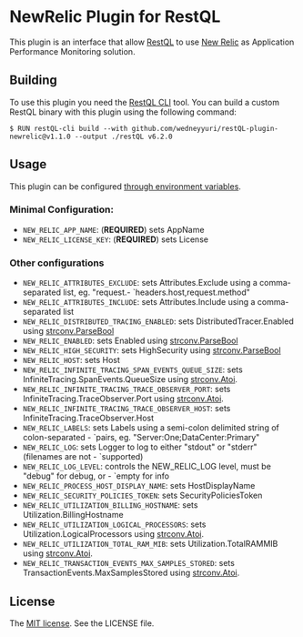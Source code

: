 # NewRelic Plugin for RestQL

This plugin is an interface that allow [RestQL](https://github.com/b2wdigital/restQL-golang) to use [New Relic](https://newrelic.com/) as Application Performance Monitoring solution.

## Building

To use this plugin you need the [RestQL CLI]() tool. You can build a custom RestQL binary with this plugin using the following command:

```shell
$ RUN restQL-cli build --with github.com/wedneyyuri/restQL-plugin-newrelic@v1.1.0 --output ./restQL v6.2.0
```

## Usage

This plugin can be configured [through environment variables](https://github.com/newrelic/go-agent/blob/198c033a21ef66200032d444e1be06b354175516/v3/newrelic/config_options.go#L54).

### Minimal Configuration:

- `NEW_RELIC_APP_NAME`: (**REQUIRED**) sets AppName
- `NEW_RELIC_LICENSE_KEY`: (**REQUIRED**) sets License

### Other configurations

- `NEW_RELIC_ATTRIBUTES_EXCLUDE`: sets Attributes.Exclude using a comma-separated list, eg. "request.- `headers.host,request.method"
- `NEW_RELIC_ATTRIBUTES_INCLUDE`: sets Attributes.Include using a comma-separated list
- `NEW_RELIC_DISTRIBUTED_TRACING_ENABLED`: sets DistributedTracer.Enabled using [strconv.ParseBool](https://golang.org/pkg/strconv/#ParseBool)
- `NEW_RELIC_ENABLED`: sets Enabled using [strconv.ParseBool](https://golang.org/pkg/strconv/#ParseBool)
- `NEW_RELIC_HIGH_SECURITY`: sets HighSecurity using [strconv.ParseBool](https://golang.org/pkg/strconv/#ParseBool)
- `NEW_RELIC_HOST`: sets Host
- `NEW_RELIC_INFINITE_TRACING_SPAN_EVENTS_QUEUE_SIZE`: sets InfiniteTracing.SpanEvents.QueueSize using [strconv.Atoi](https://golang.org/pkg/strconv/#Atoi).
- `NEW_RELIC_INFINITE_TRACING_TRACE_OBSERVER_PORT`: sets InfiniteTracing.TraceObserver.Port using [strconv.Atoi](https://golang.org/pkg/strconv/#Atoi).
- `NEW_RELIC_INFINITE_TRACING_TRACE_OBSERVER_HOST`: sets InfiniteTracing.TraceObserver.Host
- `NEW_RELIC_LABELS`: sets Labels using a semi-colon delimited string of colon-separated - `pairs, eg. "Server:One;DataCenter:Primary"
- `NEW_RELIC_LOG`: sets Logger to log to either "stdout" or "stderr" (filenames are not - `supported)
- `NEW_RELIC_LOG_LEVEL`: controls the NEW_RELIC_LOG level, must be "debug" for debug, or - `empty for info
- `NEW_RELIC_PROCESS_HOST_DISPLAY_NAME`: sets HostDisplayName
- `NEW_RELIC_SECURITY_POLICIES_TOKEN`: sets SecurityPoliciesToken
- `NEW_RELIC_UTILIZATION_BILLING_HOSTNAME`: sets Utilization.BillingHostname
- `NEW_RELIC_UTILIZATION_LOGICAL_PROCESSORS`: sets Utilization.LogicalProcessors using [strconv.Atoi](https://golang.org/pkg/strconv/#Atoi).
- `NEW_RELIC_UTILIZATION_TOTAL_RAM_MIB`: sets Utilization.TotalRAMMIB using [strconv.Atoi](https://golang.org/pkg/strconv/#Atoi).
- `NEW_RELIC_TRANSACTION_EVENTS_MAX_SAMPLES_STORED`: sets TransactionEvents.MaxSamplesStored using [strconv.Atoi](https://golang.org/pkg/strconv/#Atoi).

## License

The [MIT license](https://mit-license.org/). See the LICENSE file.
